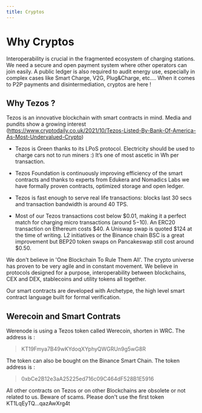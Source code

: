 ```yaml
---
title: Cryptos
---
```


<h1 
 style={{color: "var(--ifm-color-primary)"}}>
Why Cryptos
</h1>

Interoperability is crucial in the fragmented ecosystem of charging stations. We need a secure and open payment system where other operators can join easily. 
A public ledger is also required to audit energy use, especially in complex cases like Smart Charge, V2G, Plug&Charge, etc…. When it comes to P2P payments and disintermediation, cryptos are here !

## Why Tezos ?

Tezos is an innovative blockchain with smart contracts in mind. Media and pundits show a growing interest  (https://www.cryptodaily.co.uk/2021/10/Tezos-Listed-By-Bank-Of-America-As-Most-Undervalued-Crypto)

- Tezos is Green thanks to its LPoS protocol. Electricity should be used to charge cars not to run miners :)
It’s one of most ascetic in Wh per transaction.

- Tezos Foundation is continuously improving efficiency of the smart contracts and thanks to experts from Edukera and Nomadics Labs we have formally proven contracts, optimized storage and open ledger.

- Tezos is fast enough to serve real life transactions: blocks last 30 secs and transaction bandwidth is around 40 TPS.

- Most of our Tezos transactions cost below $0.01, making it a perfect match for charging micro transactions (around $5-$10). An ERC20 transaction on Ethereum costs $40. A Uniswap swap is quoted $124 at the time of writing. L2 initiatives or the Binance chain BSC is a great improvement but BEP20 token swaps on Pancakeswap still cost around $0.50. 

We don't believe in 'One Blockchain To Rule Them All'. The crypto universe has proven to be very agile and in constant movement. We believe in protocols designed for a purpose, interoperability between blockchains, CEX and DEX, stablecoins and utility tokens all together.

Our smart contracts are developed with Archetype, the high level smart contract language built for formal verification.

## Werecoin and Smart Contrats

Werenode is using a Tezos token called Werecoin, shorten in WRC. The address is :
> KT19Fmya7B49wKYdoqXYphyQWGRUn9g5wG8R 

The token can also be bought on the Binance Smart Chain. The token address is : 
> 0xbCe2B12e3aA25225ed716c09C464dF528B1E5916

All other contracts on Tezos or on other Blockchains are obsolete or not related to us. 
Beware of scams.
Please don't use the first token KT1LqEyTQ...qazAwXrg4t
